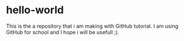 # hello-world
This is the a repository that i am making with GitHub tutorial.
I am using GitHub for school and I hope i will be usefull ;).
